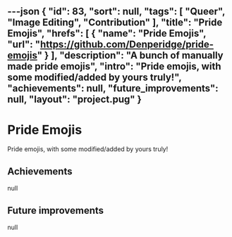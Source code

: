 ---json
{
"id": 83,
"sort": null,
"tags": [
"Queer",
"Image Editing",
"Contribution"
],
"title": "Pride Emojis",
"hrefs": [
{
"name": "Pride Emojis",
"url": "https://github.com/Denperidge/pride-emojis"
}
],
"description": "A bunch of manually made pride emojis",
"intro": "Pride emojis, with some modified/added by yours truly!",
"achievements": null,
"future_improvements": null,
"layout": "project.pug"
}
---
# Pride Emojis
Pride emojis, with some modified/added by yours truly!

## Achievements
null

## Future improvements
null
